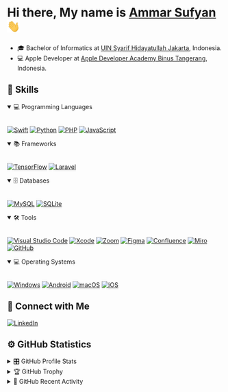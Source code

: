 # Hi there, My name is [Ammar Sufyan](https://ammarsufyan.github.io) <img src="https://github.com/ABSphreak/ABSphreak/blob/master/gifs/Hi.gif" width="30px" height="30px">

- 🎓 Bachelor of Informatics at [UIN Syarif Hidayatullah Jakarta](https://www.uinjkt.ac.id/), Indonesia. 
- 💻 Apple Developer at [Apple Developer Academy Binus Tangerang](https://developeracademy.apps.binus.ac.id/), Indonesia.

## 📝 Skills

<details open>
  <summary>💻 Programming Languages</summary>
  <br>
  
  [![Swift](https://img.shields.io/badge/Swift-F54A2A?logo=swift&logoColor=white)](#)
  [![Python](https://img.shields.io/badge/Python-3776AB?logo=python&logoColor=fff)](#)
  [![PHP](https://img.shields.io/badge/php-%23777BB4.svg?&logo=php&logoColor=white)](#)
  [![JavaScript](https://img.shields.io/badge/JavaScript-F7DF1E?logo=javascript&logoColor=000)](#)
</details>

<details open>
  <summary>📚 Frameworks</summary>
  <br>

  [![TensorFlow](https://img.shields.io/badge/TensorFlow-ff8f00?logo=tensorflow&logoColor=white)](#)
  [![Laravel](https://img.shields.io/badge/Laravel-%23FF2D20.svg?logo=laravel&logoColor=white)](#)
</details>

<details open>
  <summary>🗄️ Databases</summary>
  <br>
  
  [![MySQL](https://img.shields.io/badge/MySQL-4479A1?logo=mysql&logoColor=fff)](#)
  [![SQLite](https://img.shields.io/badge/SQLite-%2307405e.svg?logo=sqlite&logoColor=white)](#)
</details>

<details open>
  <summary>🛠 Tools</summary>
  <br>
  
  [![Visual Studio Code](https://custom-icon-badges.demolab.com/badge/Visual%20Studio%20Code-0078d7.svg?logo=vsc&logoColor=white)](#)
  [![Xcode](https://img.shields.io/badge/Xcode-007ACC?logo=Xcode&logoColor=white)](#)
  [![Zoom](https://img.shields.io/badge/Zoom-2D8CFF?logo=zoom&logoColor=white)](#)
  [![Figma](https://img.shields.io/badge/Figma-F24E1E?logo=figma&logoColor=white)](#)
  [![Confluence](https://img.shields.io/badge/Confluence-172B4D?logo=confluence&logoColor=fff)](#)
  [![Miro](https://img.shields.io/badge/Miro-050038?logo=miro&logoColor=fff)](#)
  [![GitHub](https://img.shields.io/badge/GitHub-%23121011.svg?logo=github&logoColor=white)](#)
</details>

<details open>
  <summary>💻 Operating Systems</summary>
  <br>
  
  [![Windows](https://custom-icon-badges.demolab.com/badge/Windows-0078D6?logo=windows11&logoColor=white)](#)
  [![Android](https://img.shields.io/badge/Android-3DDC84?logo=android&logoColor=white)](#)
  [![macOS](https://img.shields.io/badge/macOS-000000?logo=apple&logoColor=F0F0F0)](#)
  [![iOS](https://img.shields.io/badge/iOS-000000?&logo=apple&logoColor=white)](#)
</details>

## 🧷 Connect with Me
<p align="left">
  <a href="https://www.linkedin.com/in/ammarsufyan/">
    <img src="https://custom-icon-badges.demolab.com/badge/LinkedIn-0A66C2?logo=linkedin-white&logoColor=fff" alt="LinkedIn">
  </a>
</p>

## ⚙️ GitHub Statistics
<details>
  <summary>🎛️ GitHub Profile Stats</summary>
  <br>
    
  ![Top Langs](https://github-readme-stats.vercel.app/api/top-langs/?username=ammarsufyan&layout=compact&theme=radical)
  
  ![ammarsufyan GitHub stats](https://github-readme-stats.vercel.app/api?username=ammarsufyan&show_icons=true&theme=radical)
</details>

<details>
  <summary>🏆 GitHub Trophy</summary>
  <br>
  
  <img width="99.5%" src="https://github-profile-trophy.vercel.app/?username=ammarsufyan&theme=algolia&no-frame=true&column=-1&margin-w=5&margin-h=5" alt="GitHub Trophy" />
</details>  

<details>
  <summary>🚀 GitHub Recent Activity</summary>
  <br>
  
  <!--RECENT_ACTIVITY:start-->
1. ⭐ Starred [tombonez/noTunes](https://github.com/tombonez/noTunes)<br>
2. ⭐ Starred [onevcat/Kingfisher](https://github.com/onevcat/Kingfisher)<br>
3. ⭐ Starred [yomidevs/yomitan](https://github.com/yomidevs/yomitan)<br>
4. 🔱 Forked [ammarsufyan/learning-swiftui-when-you-already-know-uikit](https://github.com/ammarsufyan/learning-swiftui-when-you-already-know-uikit) from [vincent-pradeilles/learning-swiftui-when-you-already-know-uikit](https://github.com/vincent-pradeilles/learning-swiftui-when-you-already-know-uikit)<br>
  <!--RECENT_ACTIVITY:end-->
  
  <!--RECENT_ACTIVITY:last_update-->
Last Updated: Sunday, September 21st, 2025, 12:59:05 AM
  <!--RECENT_ACTIVITY:last_update_end-->
</details>

